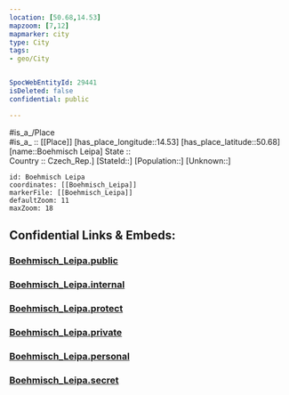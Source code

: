 ```yaml
---
location: [50.68,14.53] 
mapzoom: [7,12] 
mapmarker: city 
type: City
tags:
- geo/City


SpocWebEntityId: 29441
isDeleted: false
confidential: public

---
```

#is_a_/Place  
#is_a_ :: [[Place]] 
[has_place_longitude::14.53] 
[has_place_latitude::50.68] 
[name::Boehmisch Leipa] 
State ::  
Country :: Czech_Rep.] 
[StateId::] 
[Population::] 
[Unknown::] 


```leaflet
id: Boehmisch Leipa
coordinates: [[Boehmisch_Leipa]] 
markerFile: [[Boehmisch_Leipa]] 
defaultZoom: 11 
maxZoom: 18
```


## Confidential Links & Embeds: 

### [Boehmisch_Leipa.public](/_public/\Earth\Continent\Europe\Europe~Central\Czech_Republic\regions~Czech_Republic\Liberecký\CityBoehmisch_Leipa.public.md) 

### [Boehmisch_Leipa.internal](/_internal/\Earth\Continent\Europe\Europe~Central\Czech_Republic\regions~Czech_Republic\Liberecký\CityBoehmisch_Leipa.internal.md) 

### [Boehmisch_Leipa.protect](/_protect/\Earth\Continent\Europe\Europe~Central\Czech_Republic\regions~Czech_Republic\Liberecký\CityBoehmisch_Leipa.protect.md) 

### [Boehmisch_Leipa.private](/_private/\Earth\Continent\Europe\Europe~Central\Czech_Republic\regions~Czech_Republic\Liberecký\CityBoehmisch_Leipa.private.md) 

### [Boehmisch_Leipa.personal](/_personal/\Earth\Continent\Europe\Europe~Central\Czech_Republic\regions~Czech_Republic\Liberecký\CityBoehmisch_Leipa.personal.md) 

### [Boehmisch_Leipa.secret](/_secret/\Earth\Continent\Europe\Europe~Central\Czech_Republic\regions~Czech_Republic\Liberecký\CityBoehmisch_Leipa.secret.md)

